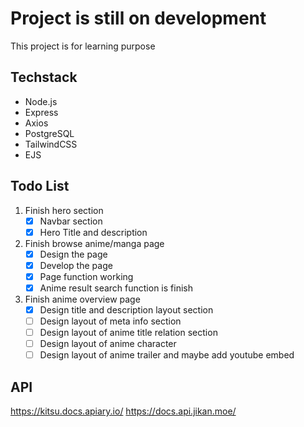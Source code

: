# Project is still on development

This project is for learning purpose

## Techstack

- Node.js
- Express
- Axios
- PostgreSQL
- TailwindCSS
- EJS

## Todo List

1. Finish hero section
   - [x] Navbar section
   - [x] Hero Title and description

2. Finish browse anime/manga page
   - [x] Design the page
   - [x] Develop the page
   - [x] Page function working
   - [x] Anime result search function is finish

3. Finish anime overview page
   - [x] Design title and description layout section
   - [ ] Design layout of meta info section
   - [ ] Design layout of anime title relation section
   - [ ] Design layout of anime character
   - [ ] Design layout of anime trailer and maybe add youtube embed

## API

https://kitsu.docs.apiary.io/
https://docs.api.jikan.moe/
